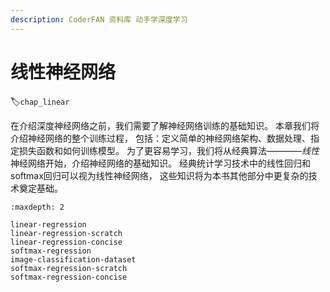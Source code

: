 ```yaml
---
description: CoderFAN 资料库 动手学深度学习
---
```


# 线性神经网络
:label:`chap_linear`

在介绍深度神经网络之前，我们需要了解神经网络训练的基础知识。
本章我们将介绍神经网络的整个训练过程，
包括：定义简单的神经网络架构、数据处理、指定损失函数和如何训练模型。
为了更容易学习，我们将从经典算法————*线性*神经网络开始，介绍神经网络的基础知识。
经典统计学习技术中的线性回归和softmax回归可以视为线性神经网络，
这些知识将为本书其他部分中更复杂的技术奠定基础。

```toc
:maxdepth: 2

linear-regression
linear-regression-scratch
linear-regression-concise
softmax-regression
image-classification-dataset
softmax-regression-scratch
softmax-regression-concise
```
